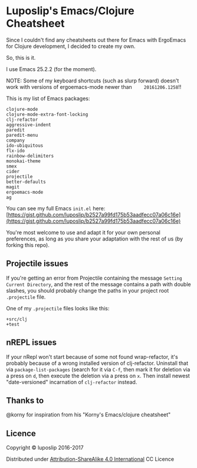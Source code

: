 # Luposlip's Emacs/Clojure Cheatsheet

Since I couldn't find any cheatsheets out there for Emacs with ErgoEmacs for Clojure development, I decided to create my own.

So, this is it.

I use Emacs 25.2.2 (for the moment).

NOTE: Some of my keyboard shortcuts (such as slurp forward) doesn't work with versions of ergoemacs-mode newer than `    20161206.1258`!!

This is my list of Emacs packages:

    clojure-mode
    clojure-mode-extra-font-locking
    clj-refactor
    aggressive-indent
    paredit
    paredit-menu
    company
    ido-ubiquitous
    flx-ido
    rainbow-delimiters
    monokai-theme
    smex
    cider
    projectile
    better-defaults
    magit
    ergoemacs-mode
    ag

You can see my full Emacs `init.el` here:
[https://gist.github.com/luposlip/b2527a99fd175b53aadfecc07a06c16e](https://gist.github.com/luposlip/b2527a99fd175b53aadfecc07a06c16e)

You're most welcome to use and adapt it for your own personal preferences, as long as you share your adaptation with the rest of us (by forking this repo).

## Projectile issues

If you're getting an error from Projectile containing the message `Setting Current Directory`, and the rest of the message contains a path with double slashes, you should probably change the paths in your project root `.projectile` file.

One of my `.projectile` files looks like this:

    +src/clj
    +test

## nREPL issues

If your nRepl won't start because of some not found wrap-refactor, it's probably because of a wrong installed version of clj-refactor. Uninstall that via `package-list-packages` (search for it via `C-f`, then mark it for deletion via a press on `d`, then execute the deletion via a press on `x`. Then install newest "date-versioned" incarnation of `clj-refactor` instead.

## Thanks to 

@korny for inspiration from his "Korny's Emacs/clojure cheatsheet"

## Licence

Copyright © luposlip 2016-2017

Distributed under [Attribution-ShareAlike 4.0 International](https://creativecommons.org/licenses/by-sa/4.0/) CC Licence
